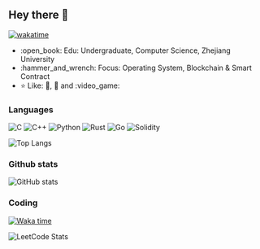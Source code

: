 ## Hey there :wave:

[![wakatime](https://wakatime.com/badge/user/5a7abdae-6e7d-4bd8-8663-e76179b44ecb.svg?style=flat)](https://wakatime.com/@5a7abdae-6e7d-4bd8-8663-e76179b44ecb)

* :open\_book: Edu: Undergraduate, Computer Science, Zhejiang University
* :hammer\_and\_wrench: Focus: Operating System, Blockchain & Smart Contract
* :star: Like: :tennis:, :bicyclist: and :video\_game:

### Languages

![C](https://img.shields.io/badge/C-1f2430?style=flat&logo=C&logoColor=73d0ff)
![C++](https://img.shields.io/badge/C++-1f2430?style=flat&logo=C%2B%2B&logoColor=73d0ff)
![Python](https://img.shields.io/badge/Python-1f2430?style=flat&logo=Python&logoColor=73d0ff)
![Rust](https://img.shields.io/badge/Rust-1f2430?style=flat&logo=Rust&logoColor=73d0ff)
![Go](https://img.shields.io/badge/Go-1f2430?style=flat&logo=Go&logoColor=73d0ff)
![Solidity](https://img.shields.io/badge/Solidity-1f2430?style=flat&logo=Solidity&logoColor=73d0ff)

![Top Langs](https://github-readme-stats-futuretech6.vercel.app/api/top-langs/?username=FUTURETECH6&layout=compact&theme=ayu-mirage&langs_count=10&count_private=true&exclude_repo=github-readme-stats,CA_LAB&hide=jupyter%20notebook,html,tsql,css,scss)

### Github stats

![GitHub stats](https://github-readme-stats-futuretech6.vercel.app/api?username=FUTURETECH6&theme=ayu-mirage&show_icons=true&count_private=true&include_all_commits=true)

### Coding

[![Waka time](https://github-readme-stats.vercel.app/api/wakatime?username=FUTURETECH6&layout=compact&theme=ayu-mirage&hide_progress=false&range=last_7_days)](https://wakatime.com/@FUTURETECH6)

<!--
"ayu-mirage": {
    title_color: "f4cd7c",
    icon_color: "73d0ff",
    text_color: "c7c8c2",
    bg_color: "1f2430",
}
-->

![LeetCode Stats](https://leetcard.jacoblin.cool/futuretech6?theme=nord&font=Noto%20Sans&ext=heatmap)
